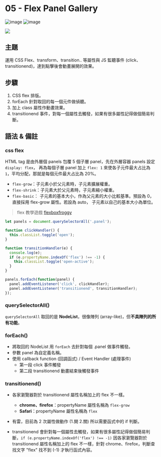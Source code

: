 # 05 - Flex Panel Gallery

![image](https://img.shields.io/badge/JavaScript-exercise-F0DB4F.svg) ![image](https://img.shields.io/badge/CSS-exercise-1572B6.svg)

![](https://images2.imgbox.com/53/d1/yXOdHIce_o.jpg)

## 主題

運用 CSS Flex、transform、transition.. 等屬性與 JS 監聽事件 (click、transitionend)，達到點擊後會動畫展開的效果。

## 步驟

1. CSS flex 排版。
2. forEach 針對取回的每一個元件做偵聽。
3. 加上 class 屬性作動畫效果。
4. transitionend 事件，對每一個屬性去觸發，如果有很多屬性記得做個簡易判斷。

## 語法 & 備註

### css flex

HTML tag 是由外層個 panels 包覆 5 個子層 panel，先在外層容器 panels 設定 `display: flex`，
再為每個子層 panel 加上 `flex: 1` 來使各子元件最大占比為 `1`，平均分配，那就是每個元件最大占比為 20%。

- `flex-grow`：子元素小於父元素時，子元素擴展權重。
- `flex-shrink`：子元素大於父元素時，子元素縮小權重。
- `flex-basic`：  子元素的基本大小，作為父元素的大小比較基準。預設為 0， 直接採用 flex-grow 屬性。若設為 auto， 子元素以自己的基本大小為單位。

> flex 教學遊戲 [flexboxfroggy](https://flexboxfroggy.com/)

```javascript
let panels = document.querySelectorAll('.panel');

function clickHandler() {
  this.classList.toggle('open');
}

function transitionHandler(e) {
  console.log(e);
  if (e.propertyName.indexOf('flex') !== -1) {
    this.classList.toggle('open-active');
  }
}

panels.forEach(function(panel) {
  panel.addEventListener('click', clickHandler);
  panel.addEventListener('transitionend', transitionHandler);
});
```

### querySelectorAll()

`querySelectorAll` 取回的是 **NodeList**，很像陣列 (array-like)，但**不具陣列的所有功能**。

### forEach()

- 將取回的 NodeList 用 `forEach` 去針對每個 .panel 做事件觸發。
- 參數 panel 為自定義名稱。
- 使用 callback function (回調函式) / Event Handler (處理事件)
  - 第一段 click 事件觸發
  - 第二段 transitionend 動畫結束後觸發事件

### transitionend()

- 各家瀏覽器對於 transitionend 屬性名稱加上的 flex 不一樣。

  - **chrome、firefox**：propertyName 屬性名稱為 `flex-grow`
  - **Safari**：propertyName 屬性名稱為 `flex`

- 有雷，目前為 2 次屬性做動作 (1.開 2.關) 所以需要函式中的 if 判斷。
- transitionend 會針對每一個屬性去觸發，如果有很多屬性記得做個簡易判斷，`if (e.propertyName.indexOf('flex') !== -1)` 因各家瀏覽器對於 transitionend 屬性名稱加上的 flex 不一樣，針對 chrome、firefox，判斷查找文字 "flex" 找不到 (-1) 才執行函式內容。
